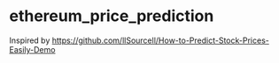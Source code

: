 # ethereum_price_prediction
Inspired by https://github.com/llSourcell/How-to-Predict-Stock-Prices-Easily-Demo
